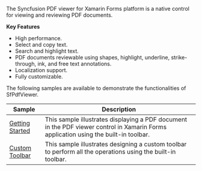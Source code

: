 The Syncfusion PDF viewer for Xamarin Forms platform is a native control for viewing and reviewing PDF documents.  

**Key Features** 

* High performance.
* Select and copy text. 
* Search and highlight text.
* PDF documents reviewable using shapes, highlight, underline, strike-through, ink, and free text annotations.
* Localization support.
* Fully customizable.


The following samples are available to demonstrate the functionalities of SfPdfViewer.

| Sample | Description |
| ------ | ----------- |
| [Getting Started](PdfViewer/Samples/PDFViewerGettingStarted) | This sample illustrates displaying a PDF document in the PDF viewer control in Xamarin Forms application using the built-in toolbar. |
| [Custom Toolbar](PdfViewer/Samples/PDFViewerCustomToolbar)| This sample illustrates designing a custom toolbar to perform all the operations using the built-in toolbar. |
